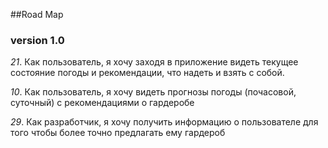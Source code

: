 ##Road Map

### version 1.0
*21*. Как пользователь, я хочу заходя в приложение видеть текущее состояние погоды и рекомендации, что надеть и взять с собой.

*10*. Как пользователь, я хочу видеть прогнозы погоды (почасовой, суточный) с рекомендациями о гардеробе

*29*. Как разработчик, я хочу получить информацию о пользователе для того чтобы более точно предлагать ему гардероб
